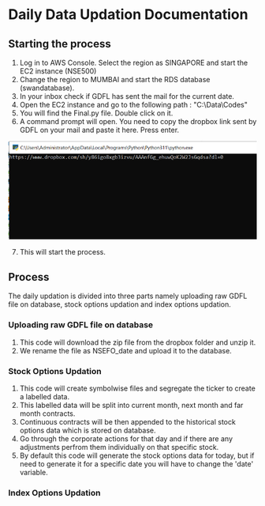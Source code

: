 # Daily Data Updation Documentation
## Starting the process
1. Log in to AWS Console. Select the region as SINGAPORE and start the EC2 instance (NSE500) 
2. Change the region to MUMBAI and start the RDS database (swandatabase).
3. In your inbox check if GDFL has sent the mail for the current date.
4. Open the EC2 instance and go to the following path : "C:\Data\Codes"
5. You will find the Final.py file. Double click on it.
6. A command prompt will open. You need to copy the dropbox link sent by GDFL on your mail and paste it here. Press enter.



![](https://github.com/qodeinvestments/Swan-Documentation/blob/35173040855f93ef8272cd6b2a283be6e7555950/Database%20Maintenance/Daily%20Updation/Start.PNG)

7. This will start the process.

## Process
The daily updation is divided into three parts namely uploading raw GDFL file on database, stock options updation and index options updation.
### Uploading raw GDFL file on database
1. This code will download the zip file from the dropbox folder and unzip it.
2. We rename the file as NSEFO_date and upload it to the database.
### Stock Options Updation
1. This code will create symbolwise files and segregate the ticker to create a labelled data.
2. This labelled data will be split into current month, next month and far month contracts.
3. Continuous contracts will be then appended to the historical stock options data which is stored on database.
8. Go through the corporate actions for that day and if there are any adjustments perfrom them individually on that specific stock.
9. By default this code will generate the stock options data for today, but if need to generate it for a specific date you will have to change the 'date' variable.

### Index Options Updation

                                                



